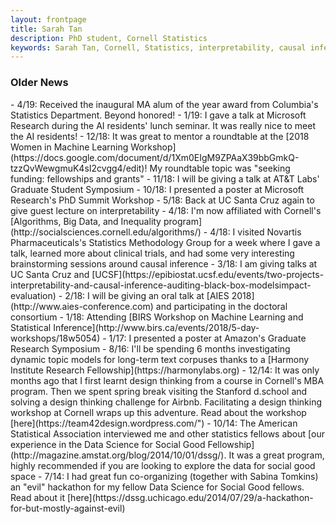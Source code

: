 ```yaml
---
layout: frontpage
title: Sarah Tan
description: PhD student, Cornell Statistics
keywords: Sarah Tan, Cornell, Statistics, interpretability, causal inference
---
```


<div class="row-fluid" id="news"><h3>Older News</h3>
</div>
- 4/19: Received the inaugural MA alum of the year award from Columbia's Statistics Department. Beyond honored!
- 1/19: I gave a talk at Microsoft Research during the AI residents' lunch seminar. It was really nice to meet the AI residents!
- 12/18: It was great to mentor a roundtable at the [2018 Women in Machine Learning Workshop](https://docs.google.com/document/d/1Xm0EIgM9ZPAaX39bbGmkQ-tzzQvWewgmuK4sI2cvgg4/edit)! My roundtable topic was "seeking funding: fellowships and grants"
- 11/18: I will be giving a talk at AT&T Labs' Graduate Student Symposium
- 10/18: I presented a poster at Microsoft Research's PhD Summit Workshop
- 5/18: Back at UC Santa Cruz again to give guest lecture on interpretability
- 4/18: I'm now affiliated with Cornell's [Algorithms, Big Data, and Inequality program](http://socialsciences.cornell.edu/algorithms/)
- 4/18: I visited Novartis Pharmaceuticals's Statistics Methodology Group for a week where I gave a talk, learned more about clinical trials, and had some very interesting brainstorming sessions around causal inference
- 3/18: I am giving talks at UC Santa Cruz and [UCSF](https://epibiostat.ucsf.edu/events/two-projects-interpretability-and-causal-inference-auditing-black-box-modelsimpact-evaluation)
- 2/18: I will be giving an oral talk at [AIES 2018](http://www.aies-conference.com) and participating in the doctoral consortium
- 1/18: Attending [BIRS Workshop on Machine Learning and Statistical Inference](http://www.birs.ca/events/2018/5-day-workshops/18w5054)
- 1/17: I presented a poster at Amazon's Graduate Research Symposium
- 8/16: I'll be spending 6 months investigating dynamic topic models for long-term text corpuses thanks to a [Harmony Institute Research Fellowship](https://harmonylabs.org)
- 12/14: It was only months ago that I first learnt design thinking from a course in Cornell's MBA program. Then we spent spring break visiting the Stanford d.school and solving a design thinking challenge for Airbnb. Facilitating a design thinking workshop at Cornell wraps up this adventure. Read about the workshop [here](https://team42design.wordpress.com/")
- 10/14: The American Statistical Association interviewed me and other statistics fellows about [our experience in the Data Science for Social Good Fellowship](http://magazine.amstat.org/blog/2014/10/01/dssg/). It was a great program, highly recommended if you are looking to explore the data for social good space
- 7/14: I had great fun co-organizing (together with Sabina Tomkins) an "evil" hackathon for my fellow Data Science for Social Good fellows. Read about it [here](https://dssg.uchicago.edu/2014/07/29/a-hackathon-for-but-mostly-against-evil)
